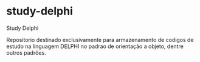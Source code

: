 # study-delphi
Study Delphi

Repositorio destinado exclusivamente para armazenamento de codigos de estudo na linguagem DELPHI no padrao de orientação a objeto, dentre outros padrões.

